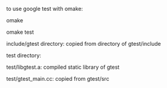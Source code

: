 to use google test with omake:

  omake

  omake test

include/gtest directory: copied from directory of gtest/include 

test directory:

  test/libgtest.a: compiled static library of gtest

  test/gtest_main.cc: copied from gtest/src



